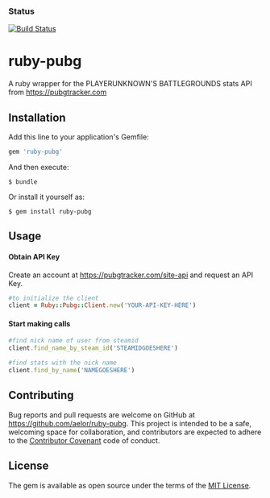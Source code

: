 ### Status
[![Build Status](https://travis-ci.org/aelor/ruby-pubg.svg?branch=master)](https://travis-ci.org/aelor/ruby-pubg)

# ruby-pubg

A ruby wrapper for the PLAYERUNKNOWN'S BATTLEGROUNDS stats API from https://pubgtracker.com

## Installation

Add this line to your application's Gemfile:

```ruby
gem 'ruby-pubg'
```

And then execute:

    $ bundle

Or install it yourself as:

    $ gem install ruby-pubg

## Usage

#### Obtain API Key

Create an account at https://pubgtracker.com/site-api and request an API Key.

```ruby
#to initialize the client
client = Ruby::Pubg::Client.new('YOUR-API-KEY-HERE')
```
#### Start making calls
```ruby
#find nick name of user from steamid
client.find_name_by_steam_id('STEAMIDGOESHERE')

#find stats with the nick name
client.find_by_name('NAMEGOESHERE')

```

## Contributing

Bug reports and pull requests are welcome on GitHub at https://github.com/aelor/ruby-pubg. This project is intended to be a safe, welcoming space for collaboration, and contributors are expected to adhere to the [Contributor Covenant](http://contributor-covenant.org) code of conduct.


## License

The gem is available as open source under the terms of the [MIT License](http://opensource.org/licenses/MIT).
